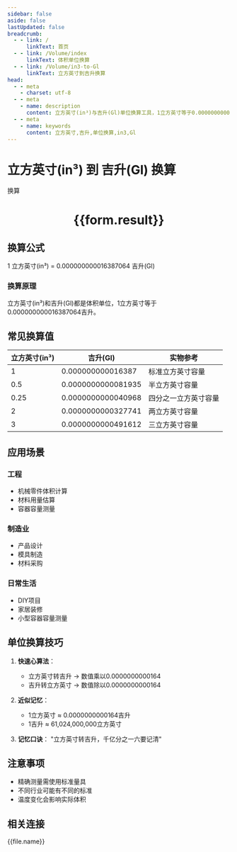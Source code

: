 ```yaml
---
sidebar: false
aside: false
lastUpdated: false
breadcrumb:
  - - link: /
      linkText: 首页
  - - link: /Volume/index
      linkText: 体积单位换算
  - - link: /Volume/in3-to-Gl
      linkText: 立方英寸到吉升换算
head:
  - - meta
    - charset: utf-8
  - - meta
    - name: description
      content: 立方英寸(in³)与吉升(Gl)单位换算工具，1立方英寸等于0.000000000016387064吉升。
  - - meta
    - name: keywords
      content: 立方英寸,吉升,单位换算,in3,Gl
---
```


# 立方英寸(in³) 到 吉升(Gl) 换算

<script setup>
import { onMounted, reactive, inject ,ref  } from 'vue'
import { NButton,NForm ,NFormItem,NInput,NInputNumber,NSelect,NCard,useMessage ,NGrid ,NGi } from 'naive-ui'
import { defineClientComponent } from 'vitepress'
import { Volume } from '../../files';

const convert = inject('convert')
const formRef = ref(null);
const rules = {
  number:{
    required: true,
    type: 'number',
    trigger: "blur"
  }
}
const form = reactive({
  number:null,
  result:'',
  title:'立方英寸(in³)到吉升(Gl)换算'
})

const convertHandler = (e) => {
  e.preventDefault();
  formRef.value?.validate((errors)=>{
    if (!errors) {
      form.result = `${form.number} in³ = ${convert(form.number).from('in3').to('Gl')} Gl`
    }
  })
}
</script>

<n-form size="large" :model="form" ref='formRef' :rules="rules">
  <n-form-item label="数值" path="number">
    <n-input-number size="large" style="width:100%" :min="0" v-model:value="form.number" placeholder="请输入立方英寸数值" />
  </n-form-item>
  <n-form-item>
    <n-button type="info" style="width:100%" @click="convertHandler">换算</n-button>
  </n-form-item>
</n-form>
<n-card embedded :bordered="false" hoverable>
  <div style="text-align:center">
    <h1>{{form.result}}</h1>
  </div>
</n-card>

## 换算公式
1 立方英寸(in³) = 0.000000000016387064 吉升(Gl)

### 换算原理
立方英寸(in³)和吉升(Gl)都是体积单位，1立方英寸等于0.000000000016387064吉升。

## 常见换算值
| 立方英寸(in³) | 吉升(Gl)          | 实物参考                 |
|--------------|------------------|--------------------------|
| 1            | 0.000000000016387| 标准立方英寸容量          |
| 0.5          | 0.0000000000081935| 半立方英寸容量            |
| 0.25         | 0.0000000000040968| 四分之一立方英寸容量      |
| 2            | 0.0000000000327741| 两立方英寸容量            |
| 3            | 0.0000000000491612| 三立方英寸容量            |

## 应用场景
### 工程
- 机械零件体积计算
- 材料用量估算
- 容器容量测量

### 制造业
- 产品设计
- 模具制造
- 材料采购

### 日常生活
- DIY项目
- 家居装修
- 小型容器容量测量

## 单位换算技巧
1. **快速心算法**：
   - 立方英寸转吉升 → 数值乘以0.0000000000164
   - 吉升转立方英寸 → 数值除以0.0000000000164

2. **近似记忆**：
   - 1立方英寸 ≈ 0.0000000000164吉升
   - 1吉升 ≈ 61,024,000,000立方英寸

3. **记忆口诀**：
   "立方英寸转吉升，千亿分之一六要记清"

## 注意事项
- 精确测量需使用标准量具
- 不同行业可能有不同的标准
- 温度变化会影响实际体积

## 相关连接
<n-grid x-gap="12" :cols="2">
  <n-gi v-for="(file, index) in Volume" :key="index">
    <n-button
      text
      tag="a"
      :href="file.path"
      type="info"
    >
      {{file.name}}
    </n-button>
  </n-gi>
</n-grid>